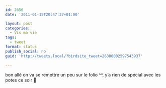 ```yaml
---
id: 2656
date: '2011-01-15T20:47:37+01:00'

layout: post
categories:
  - Vis ma vie
tags:
  - tweet
format: status
publish_social: no
guid: 'http://tweets.local/?birdsite_tweet=26380002597543937'

---
```


bon allé on va se remettre un peu sur le folio ^^, y’a rien de spécial avec les potes ce soir 🙁
